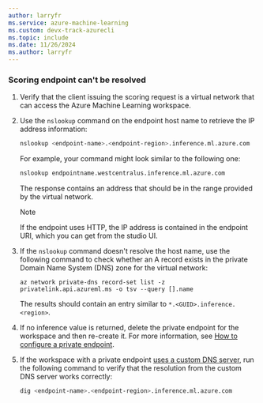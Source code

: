 ```yaml
---
author: larryfr
ms.service: azure-machine-learning
ms.custom: devx-track-azurecli
ms.topic: include
ms.date: 11/26/2024
ms.author: larryfr
---
```


### Scoring endpoint can't be resolved

1. Verify that the client issuing the scoring request is a virtual network that can access the Azure Machine Learning workspace.

1. Use the `nslookup` command on the endpoint host name to retrieve the IP address information:

   ```bash
   nslookup <endpoint-name>.<endpoint-region>.inference.ml.azure.com
   ```

   For example, your command might look similar to the following one:

   ```bash
   nslookup endpointname.westcentralus.inference.ml.azure.com
   ```

   The response contains an address that should be in the range provided by the virtual network.
   
   > [!NOTE]
   > 
   > If the endpoint uses HTTP, the IP address is contained in the endpoint URI, which you can get from the studio UI.

1. If the `nslookup` command doesn't resolve the host name, use the following command to check whether an A record exists in the private Domain Name System (DNS) zone for the virtual network:

   ```azurecli
   az network private-dns record-set list -z privatelink.api.azureml.ms -o tsv --query [].name
   ```

   The results should contain an entry similar to `*.<GUID>.inference.<region>`.

1. If no inference value is returned, delete the private endpoint for the workspace and then re-create it. For more information, see [How to configure a private endpoint](/azure/container-registry/container-registry-private-link).

1. If the workspace with a private endpoint [uses a custom DNS server](../how-to-custom-dns.md), run the following command to verify that the resolution from the custom DNS server works correctly:

   ```bash
   dig <endpoint-name>.<endpoint-region>.inference.ml.azure.com
   ```
